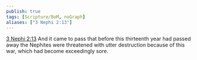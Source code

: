 ```yaml
---
publish: true
tags: [Scripture/BoM, noGraph]
aliases: ["3 Nephi 2:13"]
---
```

[3 Nephi 2:13](https://churchofjesuschrist.org/study/scriptures/bofm/3-ne/2?lang=eng&id=p13#p13) And it came to pass that before this thirteenth year had passed away the Nephites were threatened with utter destruction because of this war, which had become exceedingly sore.
